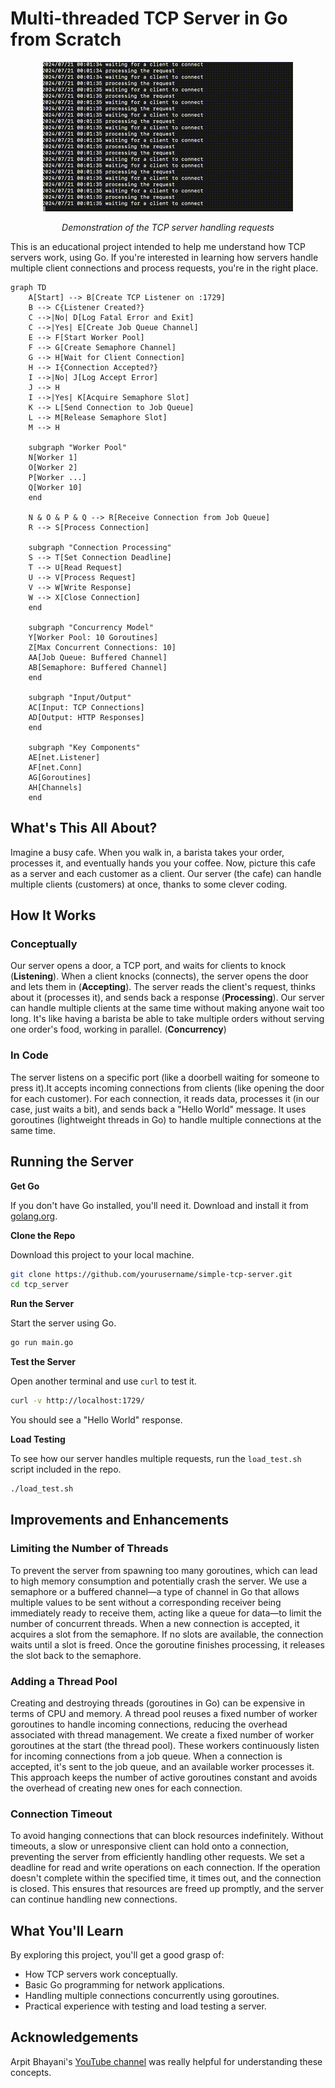 # Multi-threaded TCP Server in Go from Scratch

<p align="center">
  <img src="demo.gif" alt="TCP Server Demo">
    <p align="center"><i>Demonstration of the TCP server handling requests</i></p>
</p>

This is an educational project intended to help me understand how TCP servers work, using Go. If you're interested in learning how servers handle multiple client connections and process requests, you're in the right place.

```mermaid
graph TD
    A[Start] --> B[Create TCP Listener on :1729]
    B --> C{Listener Created?}
    C -->|No| D[Log Fatal Error and Exit]
    C -->|Yes| E[Create Job Queue Channel]
    E --> F[Start Worker Pool]
    F --> G[Create Semaphore Channel]
    G --> H[Wait for Client Connection]
    H --> I{Connection Accepted?}
    I -->|No| J[Log Accept Error]
    J --> H
    I -->|Yes| K[Acquire Semaphore Slot]
    K --> L[Send Connection to Job Queue]
    L --> M[Release Semaphore Slot]
    M --> H
    
    subgraph "Worker Pool"
    N[Worker 1]
    O[Worker 2]
    P[Worker ...]
    Q[Worker 10]
    end
    
    N & O & P & Q --> R[Receive Connection from Job Queue]
    R --> S[Process Connection]
    
    subgraph "Connection Processing"
    S --> T[Set Connection Deadline]
    T --> U[Read Request]
    U --> V[Process Request]
    V --> W[Write Response]
    W --> X[Close Connection]
    end
    
    subgraph "Concurrency Model"
    Y[Worker Pool: 10 Goroutines]
    Z[Max Concurrent Connections: 10]
    AA[Job Queue: Buffered Channel]
    AB[Semaphore: Buffered Channel]
    end
    
    subgraph "Input/Output"
    AC[Input: TCP Connections]
    AD[Output: HTTP Responses]
    end
    
    subgraph "Key Components"
    AE[net.Listener]
    AF[net.Conn]
    AG[Goroutines]
    AH[Channels]
    end
```

## What's This All About?

Imagine a busy cafe. When you walk in, a barista takes your order, processes it, and eventually hands you your coffee. Now, picture this cafe as a server and each customer as a client. Our server (the cafe) can handle multiple clients (customers) at once, thanks to some clever coding.

## How It Works

### Conceptually

Our server opens a door, a TCP port, and waits for clients to knock (**Listening**). When a client knocks (connects), the server opens the door and lets them in (**Accepting**). The server reads the client's request, thinks about it (processes it), and sends back a response (**Processing**). Our server can handle multiple clients at the same time without making anyone wait too long. It's like having a barista be able to take multiple orders without serving one order's food, working in parallel. (**Concurrency**)

### In Code

The server listens on a specific port (like a doorbell waiting for someone to press it).It accepts incoming connections from clients (like opening the door for each customer). For each connection, it reads data, processes it (in our case, just waits a bit), and sends back a "Hello World" message. It uses goroutines (lightweight threads in Go) to handle multiple connections at the same time.

## Running the Server

**Get Go**

If you don't have Go installed, you'll need it. Download and install it from [golang.org](https://golang.org/dl/).

**Clone the Repo**

Download this project to your local machine.
```sh
git clone https://github.com/yourusername/simple-tcp-server.git
cd tcp_server
```

**Run the Server**

Start the server using Go.
```sh
go run main.go
```

**Test the Server**

Open another terminal and use `curl` to test it.
```sh
curl -v http://localhost:1729/
```
You should see a "Hello World" response.

**Load Testing**

To see how our server handles multiple requests, run the `load_test.sh` script included in the repo.
```sh
./load_test.sh
```

## Improvements and Enhancements

### Limiting the Number of Threads

To prevent the server from spawning too many goroutines, which can lead to high memory consumption and potentially crash the server. We use a semaphore or a buffered channel—a type of channel in Go that allows multiple values to be sent without a corresponding receiver being immediately ready to receive them, acting like a queue for data—to limit the number of concurrent threads. When a new connection is accepted, it acquires a slot from the semaphore. If no slots are available, the connection waits until a slot is freed. Once the goroutine finishes processing, it releases the slot back to the semaphore.

### Adding a Thread Pool

Creating and destroying threads (goroutines in Go) can be expensive in terms of CPU and memory. A thread pool reuses a fixed number of worker goroutines to handle incoming connections, reducing the overhead associated with thread management. We create a fixed number of worker goroutines at the start (the thread pool). These workers continuously listen for incoming connections from a job queue. When a connection is accepted, it's sent to the job queue, and an available worker processes it. This approach keeps the number of active goroutines constant and avoids the overhead of creating new ones for each connection.

### Connection Timeout

To avoid hanging connections that can block resources indefinitely. Without timeouts, a slow or unresponsive client can hold onto a connection, preventing the server from efficiently handling other requests. We set a deadline for read and write operations on each connection. If the operation doesn't complete within the specified time, it times out, and the connection is closed. This ensures that resources are freed up promptly, and the server can continue handling new connections.

## What You'll Learn

By exploring this project, you'll get a good grasp of:

- How TCP servers work conceptually.
- Basic Go programming for network applications.
- Handling multiple connections concurrently using goroutines.
- Practical experience with testing and load testing a server.

## Acknowledgements

Arpit Bhayani's [YouTube channel](https://www.youtube.com/@AsliEngineering) was really helpful for understanding these concepts.